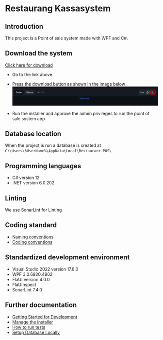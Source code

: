 # Restaurang Kassasystem

## Introduction

This project is a Point of sale system made with WPF and C#. 

## Download the system

[Click here for download](installer/POS-Installer.msi)

* Go to the link above
* Press the download button as shown in the image below
![Image of the download](documentation/images/installerDownload.png)

* Run the installer and approve the admin privileges to run the point of sale system app 

## Database location

When the project is run a database is created at `C:\Users\%UserName%\AppData\Local\Restaurant-POS\`

## Programming languages
* C# version 12
* .NET version 6.0.202

## Linting

We use SonarLint for Linting

## Coding standard
* [Naming conventions](https://learn.microsoft.com/en-us/dotnet/csharp/fundamentals/coding-style/identifier-names)
* [Coding conventions](https://learn.microsoft.com/en-us/dotnet/csharp/fundamentals/coding-style/coding-conventions)

## Standardized development environment
* Visual Studio 2022 version 17.8.0
* WPF 3.0.6920.4902
* FlaUI version 4.0.0
* FlaUInspect
* SonarLint 7.4.0

## Further documentation
- [Getting Started for Development](documentation/startDevelopment.md)
- [Manage the installer](documentation/manageInstaller.md)
- [How to run tests](documentation/tests.md)
- [Setup Database Locally](documentation/setupDatabaseLocally.md)
